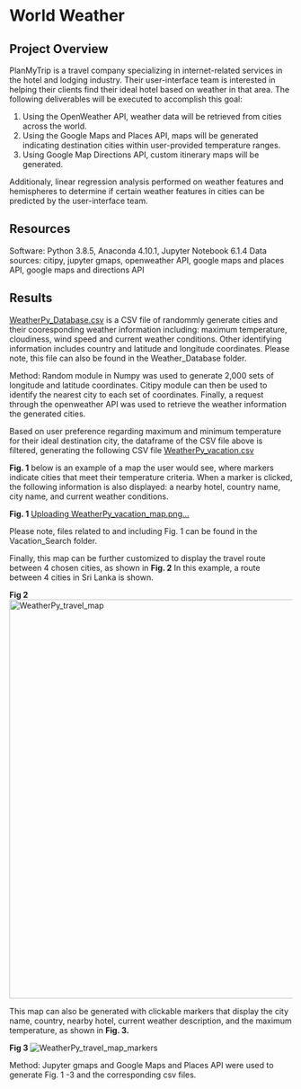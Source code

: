 # World Weather

## Project Overview
PlanMyTrip is a travel company specializing in internet-related services in the hotel and lodging industry. Their user-interface team is interested in helping their clients find their ideal hotel based on weather in that area. The following deliverables will be executed to accomplish this goal:
1. Using the OpenWeather API, weather data will be retrieved from cities across the world.
2.  Using the Google Maps and Places API, maps will be generated indicating destination cities within user-provided temperature ranges.
3. Using Google Map Directions API, custom itinerary maps will be generated.

Additionaly, linear regression analysis performed on weather features and hemispheres to determine if certain weather features in cities can be predicted by the user-interface team.

## Resources

Software: Python 3.8.5, Anaconda 4.10.1, Jupyter Notebook 6.1.4
Data sources: citipy, jupyter gmaps, openweather API, google maps and places API, google maps and directions API

## Results
[WeatherPy_Database.csv](https://github.com/cgurbatri/World_weather_analysis/files/6572101/WeatherPy_Database.csv)
is a CSV file of randommly generate cities and their cooresponding weather information including: maximum temperature, cloudiness, wind speed and current weather conditions. Other identifying information includes country and latitude and longitude coordinates. Please note, this file can also be found in the Weather_Database folder. 

Method: Random module in Numpy was used to generate 2,000 sets of longitude and latitude coordinates. Citipy module can then be used to identify the nearest city to each set of coordinates. Finally, a request through the openweather API was used to retrieve the weather information the generated cities. 

Based on user preference regarding maximum and minimum temperature for their ideal destination city, the dataframe of the CSV file above is filtered, generating the following CSV file [WeatherPy_vacation.csv](https://github.com/cgurbatri/World_weather_analysis/files/6572192/WeatherPy_vacation.csv)

**Fig. 1** below is an example of a map the user would see, where markers indicate cities that meet their temperature criteria. When a marker is clicked, the following information is also displayed: a nearby hotel, country name, city name, and current weather conditions.

**Fig. 1**
[Uploading WeatherPy_vacation_map.png…]()

Please note, files related to and including Fig. 1 can be found in the Vacation_Search folder. 

Finally, this map can be further customized to display the travel route between 4 chosen cities, as shown in **Fig. 2** In this example, a route between 4 cities in Sri Lanka is shown. 

**Fig 2**
<img width="710" alt="WeatherPy_travel_map" src="https://user-images.githubusercontent.com/45336910/120242134-2b90df00-c232-11eb-90a3-0e15c241cc2c.png">

This map can also be generated with clickable markers that display the city name, country, nearby hotel, current weather description, and the maximum temperature, as shown in **Fig. 3.**

**Fig 3**
![WeatherPy_travel_map_markers](https://user-images.githubusercontent.com/45336910/120242270-832f4a80-c232-11eb-90da-98937c6b9718.png)

Method: Jupyter gmaps and Google Maps and Places API were used to generate Fig. 1 -3 and the corresponding csv files.
